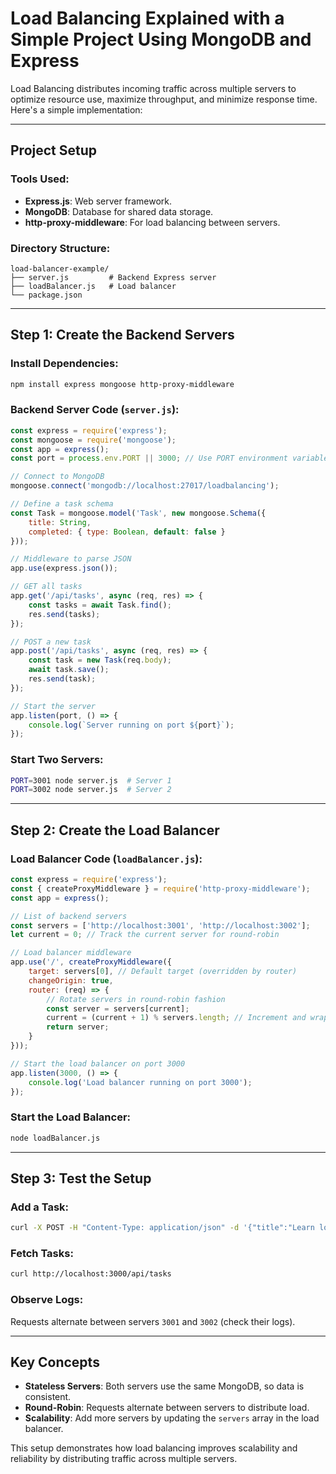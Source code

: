 # Load Balancing Explained with a Simple Project Using MongoDB and Express

Load Balancing distributes incoming traffic across multiple servers to optimize resource use, maximize throughput, and minimize response time. Here's a simple implementation:

---

## Project Setup

### Tools Used:
- **Express.js**: Web server framework.
- **MongoDB**: Database for shared data storage.
- **http-proxy-middleware**: For load balancing between servers.

### Directory Structure:
```
load-balancer-example/
├── server.js         # Backend Express server
├── loadBalancer.js   # Load balancer
└── package.json
```

---

## Step 1: Create the Backend Servers

### Install Dependencies:
```bash
npm install express mongoose http-proxy-middleware
```

### Backend Server Code (`server.js`):
```javascript
const express = require('express');
const mongoose = require('mongoose');
const app = express();
const port = process.env.PORT || 3000; // Use PORT environment variable

// Connect to MongoDB
mongoose.connect('mongodb://localhost:27017/loadbalancing');

// Define a task schema
const Task = mongoose.model('Task', new mongoose.Schema({
    title: String,
    completed: { type: Boolean, default: false }
}));

// Middleware to parse JSON
app.use(express.json());

// GET all tasks
app.get('/api/tasks', async (req, res) => {
    const tasks = await Task.find();
    res.send(tasks);
});

// POST a new task
app.post('/api/tasks', async (req, res) => {
    const task = new Task(req.body);
    await task.save();
    res.send(task);
});

// Start the server
app.listen(port, () => {
    console.log(`Server running on port ${port}`);
});
```

### Start Two Servers:
```bash
PORT=3001 node server.js  # Server 1
PORT=3002 node server.js  # Server 2
```

---

## Step 2: Create the Load Balancer

### Load Balancer Code (`loadBalancer.js`):
```javascript
const express = require('express');
const { createProxyMiddleware } = require('http-proxy-middleware');
const app = express();

// List of backend servers
const servers = ['http://localhost:3001', 'http://localhost:3002'];
let current = 0; // Track the current server for round-robin

// Load balancer middleware
app.use('/', createProxyMiddleware({
    target: servers[0], // Default target (overridden by router)
    changeOrigin: true,
    router: (req) => {
        // Rotate servers in round-robin fashion
        const server = servers[current];
        current = (current + 1) % servers.length; // Increment and wrap around
        return server;
    }
}));

// Start the load balancer on port 3000
app.listen(3000, () => {
    console.log('Load balancer running on port 3000');
});
```

### Start the Load Balancer:
```bash
node loadBalancer.js
```

---

## Step 3: Test the Setup

### Add a Task:
```bash
curl -X POST -H "Content-Type: application/json" -d '{"title":"Learn load balancing"}' http://localhost:3000/api/tasks
```

### Fetch Tasks:
```bash
curl http://localhost:3000/api/tasks
```

### Observe Logs:
Requests alternate between servers `3001` and `3002` (check their logs).

---

## Key Concepts

- **Stateless Servers**: Both servers use the same MongoDB, so data is consistent.
- **Round-Robin**: Requests alternate between servers to distribute load.
- **Scalability**: Add more servers by updating the `servers` array in the load balancer.

This setup demonstrates how load balancing improves scalability and reliability by distributing traffic across multiple servers.
